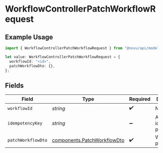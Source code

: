 # WorkflowControllerPatchWorkflowRequest

## Example Usage

```typescript
import { WorkflowControllerPatchWorkflowRequest } from "@novu/api/models/operations";

let value: WorkflowControllerPatchWorkflowRequest = {
  workflowId: "<id>",
  patchWorkflowDto: {},
};
```

## Fields

| Field                                                                      | Type                                                                       | Required                                                                   | Description                                                                |
| -------------------------------------------------------------------------- | -------------------------------------------------------------------------- | -------------------------------------------------------------------------- | -------------------------------------------------------------------------- |
| `workflowId`                                                               | *string*                                                                   | :heavy_check_mark:                                                         | N/A                                                                        |
| `idempotencyKey`                                                           | *string*                                                                   | :heavy_minus_sign:                                                         | A header for idempotency purposes                                          |
| `patchWorkflowDto`                                                         | [components.PatchWorkflowDto](../../models/components/patchworkflowdto.md) | :heavy_check_mark:                                                         | Workflow patch details                                                     |